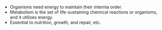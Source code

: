 - Organisms need energy to maintain their internla order.
- Metabolism is the set of life-sustaining chemical reactions or organisms, and it utilizes energy.
- Essential to nutrition, growth, and repair, etc.
